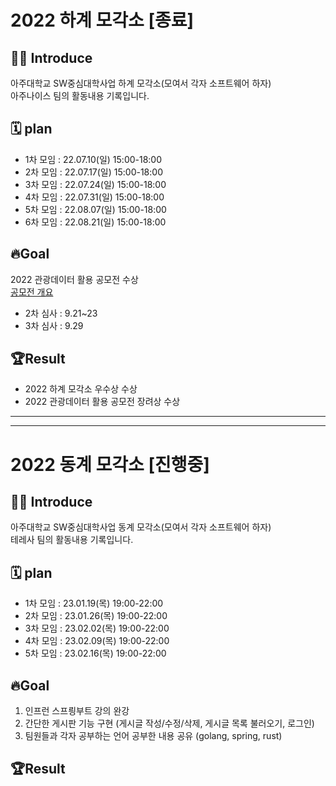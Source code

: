 # 2022 하계 모각소 [종료]
## 👩‍💻 Introduce
아주대학교 SW중심대학사업 하계 모각소(모여서 각자 소프트웨어 하자)  
아주나이스 팀의 활동내용 기록입니다.  

## 🗓 plan
- 1차 모임 : 22.07.10(일) 15:00-18:00
- 2차 모임 : 22.07.17(일) 15:00-18:00
- 3차 모임 : 22.07.24(일) 15:00-18:00
- 4차 모임 : 22.07.31(일) 15:00-18:00 
- 5차 모임 : 22.08.07(일) 15:00-18:00
- 6차 모임 : 22.08.21(일) 15:00-18:00

## 🔥Goal
2022 관광데이터 활용 공모전 수상  
[공모전 개요](https://api.visitkorea.or.kr/cnte/cnteOutl.do)
- 2차 심사 : 9.21~23
- 3차 심사 : 9.29

## 🏆Result
- 2022 하계 모각소 우수상 수상
- 2022 관광데이터 활용 공모전 장려상 수상


------------
------------
# 2022 동계 모각소 [진행중]
## 👩‍💻 Introduce
아주대학교 SW중심대학사업 동계 모각소(모여서 각자 소프트웨어 하자)  
테레사 팀의 활동내용 기록입니다.  

## 🗓 plan
- 1차 모임 : 23.01.19(목) 19:00-22:00
- 2차 모임 : 23.01.26(목) 19:00-22:00
- 3차 모임 : 23.02.02(목) 19:00-22:00
- 4차 모임 : 23.02.09(목) 19:00-22:00
- 5차 모임 : 23.02.16(목) 19:00-22:00

## 🔥Goal
1. 인프런 스프릥부트 강의 완강  
2. 간단한 게시판 기능 구현 (게시글 작성/수정/삭제, 게시글 목록 불러오기, 로그인)
3. 팀원들과 각자 공부하는 언어 공부한 내용 공유 (golang, spring, rust)

## 🏆Result
